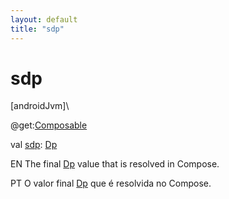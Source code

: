 ```yaml
---
layout: default
title: "sdp"
---
```


# sdp

[androidJvm]\

@get:[Composable](https://developer.android.com/reference/kotlin/androidx/compose/runtime/Composable.html)

val [sdp](sdp.md): [Dp](https://developer.android.com/reference/kotlin/androidx/compose/ui/unit/Dp.html)

EN The final [Dp](https://developer.android.com/reference/kotlin/androidx/compose/ui/unit/Dp.html) value that is resolved in Compose.

PT O valor final [Dp](https://developer.android.com/reference/kotlin/androidx/compose/ui/unit/Dp.html) que é resolvida no Compose.